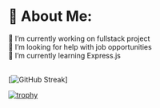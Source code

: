 # 💫 About Me:
🔭 I’m currently working on fullstack project<br>🤝 I’m looking for help with job opportunities<br>🌱 I’m currently learning Express.js <br><br>


[![GitHub Streak](https://github-readme-streak-stats.herokuapp.com?user=Thunder-Emperor)]

[![trophy](https://github-profile-trophy.vercel.app/?username=Thunder-Emperor)](https://github.com/Thunder-Emperor/github-profile-trophy)
